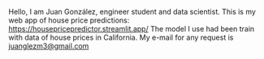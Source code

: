 Hello, I am Juan González, engineer student and data scientist. This is my web app of house price predictions: https://housepricepredictor.streamlit.app/
The model I use had been train with data of house prices in California.
My e-mail for any request is juanglezm3@gmail.com
